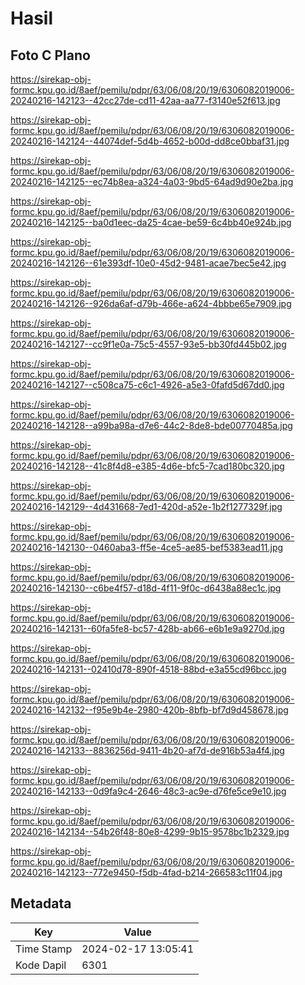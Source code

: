 # Hasil

## Foto C Plano

https://sirekap-obj-formc.kpu.go.id/8aef/pemilu/pdpr/63/06/08/20/19/6306082019006-20240216-142123--42cc27de-cd11-42aa-aa77-f3140e52f613.jpg

https://sirekap-obj-formc.kpu.go.id/8aef/pemilu/pdpr/63/06/08/20/19/6306082019006-20240216-142124--44074def-5d4b-4652-b00d-dd8ce0bbaf31.jpg

https://sirekap-obj-formc.kpu.go.id/8aef/pemilu/pdpr/63/06/08/20/19/6306082019006-20240216-142125--ec74b8ea-a324-4a03-9bd5-64ad9d90e2ba.jpg

https://sirekap-obj-formc.kpu.go.id/8aef/pemilu/pdpr/63/06/08/20/19/6306082019006-20240216-142125--ba0d1eec-da25-4cae-be59-6c4bb40e924b.jpg

https://sirekap-obj-formc.kpu.go.id/8aef/pemilu/pdpr/63/06/08/20/19/6306082019006-20240216-142126--61e393df-10e0-45d2-9481-acae7bec5e42.jpg

https://sirekap-obj-formc.kpu.go.id/8aef/pemilu/pdpr/63/06/08/20/19/6306082019006-20240216-142126--926da6af-d79b-466e-a624-4bbbe65e7909.jpg

https://sirekap-obj-formc.kpu.go.id/8aef/pemilu/pdpr/63/06/08/20/19/6306082019006-20240216-142127--cc9f1e0a-75c5-4557-93e5-bb30fd445b02.jpg

https://sirekap-obj-formc.kpu.go.id/8aef/pemilu/pdpr/63/06/08/20/19/6306082019006-20240216-142127--c508ca75-c6c1-4926-a5e3-0fafd5d67dd0.jpg

https://sirekap-obj-formc.kpu.go.id/8aef/pemilu/pdpr/63/06/08/20/19/6306082019006-20240216-142128--a99ba98a-d7e6-44c2-8de8-bde00770485a.jpg

https://sirekap-obj-formc.kpu.go.id/8aef/pemilu/pdpr/63/06/08/20/19/6306082019006-20240216-142128--41c8f4d8-e385-4d6e-bfc5-7cad180bc320.jpg

https://sirekap-obj-formc.kpu.go.id/8aef/pemilu/pdpr/63/06/08/20/19/6306082019006-20240216-142129--4d431668-7ed1-420d-a52e-1b2f1277329f.jpg

https://sirekap-obj-formc.kpu.go.id/8aef/pemilu/pdpr/63/06/08/20/19/6306082019006-20240216-142130--0460aba3-ff5e-4ce5-ae85-bef5383ead11.jpg

https://sirekap-obj-formc.kpu.go.id/8aef/pemilu/pdpr/63/06/08/20/19/6306082019006-20240216-142130--c6be4f57-d18d-4f11-9f0c-d6438a88ec1c.jpg

https://sirekap-obj-formc.kpu.go.id/8aef/pemilu/pdpr/63/06/08/20/19/6306082019006-20240216-142131--60fa5fe8-bc57-428b-ab66-e6b1e9a9270d.jpg

https://sirekap-obj-formc.kpu.go.id/8aef/pemilu/pdpr/63/06/08/20/19/6306082019006-20240216-142131--02410d78-890f-4518-88bd-e3a55cd96bcc.jpg

https://sirekap-obj-formc.kpu.go.id/8aef/pemilu/pdpr/63/06/08/20/19/6306082019006-20240216-142132--f95e9b4e-2980-420b-8bfb-bf7d9d458678.jpg

https://sirekap-obj-formc.kpu.go.id/8aef/pemilu/pdpr/63/06/08/20/19/6306082019006-20240216-142133--8836256d-9411-4b20-af7d-de916b53a4f4.jpg

https://sirekap-obj-formc.kpu.go.id/8aef/pemilu/pdpr/63/06/08/20/19/6306082019006-20240216-142133--0d9fa9c4-2646-48c3-ac9e-d76fe5ce9e10.jpg

https://sirekap-obj-formc.kpu.go.id/8aef/pemilu/pdpr/63/06/08/20/19/6306082019006-20240216-142134--54b26f48-80e8-4299-9b15-9578bc1b2329.jpg

https://sirekap-obj-formc.kpu.go.id/8aef/pemilu/pdpr/63/06/08/20/19/6306082019006-20240216-142123--772e9450-f5db-4fad-b214-266583c11f04.jpg


## Metadata

| Key        | Value               |
| ---------- | ------------------- |
| Time Stamp | 2024-02-17 13:05:41 |
| Kode Dapil | 6301                |




